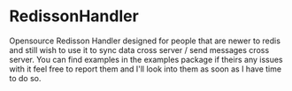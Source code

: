 # RedissonHandler
 Opensource Redisson Handler designed for people that are newer to redis and still wish to use it to sync data cross server /    send messages cross server.
 You can find examples in the examples package if theirs any issues with it feel free to report them and I'll look into them as soon as I have time to do so.
